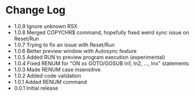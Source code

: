 # Change Log

- 1.0.9 Ignore unknown RSX
- 1.0.8 Merged COPYCHR$ command, hopefully fixed weird sync issue on Reset/Run
- 1.0.7 Trying to fix an issue with Reset/Run
- 1.0.6 Better preview window with Autosync feature
- 1.0.5 Added RUN to preview program execution (experimental)
- 1.0.4 Fixed RENUM for "ON xx GOTO/GOSUB ln1, ln2, ..., lnx" statements
- 1.0.3 Made RENUM case insensitive
- 1.0.2 Added code validation
- 1.0.1 Added RENUM command
- 0.0.1 Initial release
